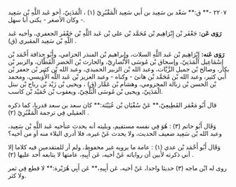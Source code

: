 ٢٢٠٧ -** ق:** سَعْد بن سَعِيد بن أَبي سَعِيد الْمَقْبُرِيّ (١) ، الْمَدَنِيّ، أخو عَبد اللَّهِ بْن سَعِيد - وكان الأصغر - يكنى أبا سهل.

**رَوَى عَن:** جَعْفَر بْن إِبْرَاهِيم بْن مُحَمَّد بْن علي بْن عَبد اللَّهِ بْن جَعْفَر الجعفري، وأخيه عَبد اللَّهِ بْن سَعِيد المقبري (ق) .

**رَوَى عَنه:** إِبْرَاهِيم بْن عَبد اللَّهِ السلات، وإبراهيم بْن المنذر الحزامي، وأَبُو حذافة أَحْمَد بْن إِسْمَاعِيل الْمَدَنِيّ، وإسحاق بْن مُوسَى الأَنْصارِيّ، والحارث بْن الخضر الْقَطَّان، والزبير بْن بكار، وصالح بْن جميل الزَّيَّات، وعبد الله بْن الزبير الحميدي، وعبد الله بْن كثير بْن جعفر بْن أَبي كثير، وعبد الله بْن مُحَمَّد بْن هانئ - وكناه - وعبد العزيز بْن عَبد اللَّه الأُوَيسي، ومحمد بْن الحسن بْن زبالة المخزومي، وهشام بْن عَمَّار (ق) ، ويحيى بْن زَيْد بْن رباح بْن نبتل الْمَدَنِيّ، ويحيى بْن مُوسَى الْبَلْخِيّ، ويعقوب بْن حُمَيْد بْن كاسب.

قال أَبُو مَعْمَر القَطِيعِيّ،** عَنْ سُفْيَان بْن عُيَيْنَة:** كان سعد بن سعد قدريا، كما ذكره العقيلي فِي ترجمة الْمَقْبُرِيّ (٢) .

وَقَال أَبُو حاتم (٣) : هُوَ فِي نفسه مستقيم، وبليته أنه يحدث عنأخيه عَبد اللَّهِ بْن سَعِيد، وعبد الله بْن سَعِيد ضعيف الحديث، ولا يحدث عَنْ غيره، فلا أدري البلاء منه أو من أخيه؟

وَقَال أَبُو أَحْمَد بْن عدي (١) : عامة ما يرويه غير محفوظ، ولم أر للمتقدمين فيه كلاما إلا أني ذكرته لأبين أن رواياته عَنْ أخيه، عَن أَبِيهِ، عامتها لا يتابعه أحد عليها (٢) .

روى له ابْن ماجه (٣) حديثا واحدا، عَنْ أخيه، عَن أَبِيهِ،** عَن أَبِي هُرَيْرة:** لا قطع فِي ثمر ولا كثر.